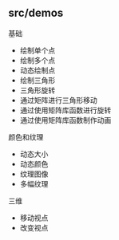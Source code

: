 ## src/demos

基础

- 绘制单个点
- 绘制多个点
- 动态绘制点
- 绘制三角形
- 三角形旋转
- 通过矩阵进行三角形移动
- 通过使用矩阵库函数进行旋转
- 通过使用矩阵库函数制作动画

颜色和纹理

- 动态大小
- 动态颜色
- 纹理图像
- 多幅纹理

三维

- 移动视点
- 改变视点
